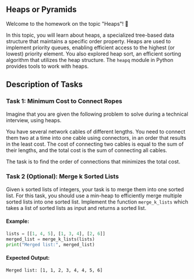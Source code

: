 ## Heaps or Pyramids

Welcome to the homework on the topic "Heaps"! 🙂

In this topic, you will learn about heaps, a specialized tree-based data structure that maintains a specific order property. Heaps are used to implement priority queues, enabling efficient access to the highest (or lowest) priority element. You also explored heap sort, an efficient sorting algorithm that utilizes the heap structure. The `heapq` module in Python provides tools to work with heaps.

## Description of Tasks

### Task 1: Minimum Cost to Connect Ropes

Imagine that you are given the following problem to solve during a technical interview, using heaps.

You have several network cables of different lengths. You need to connect them two at a time into one cable using connectors, in an order that results in the least cost. The cost of connecting two cables is equal to the sum of their lengths, and the total cost is the sum of connecting all cables.

The task is to find the order of connections that minimizes the total cost.

### Task 2 (Optional): Merge k Sorted Lists

Given `k` sorted lists of integers, your task is to merge them into one sorted list. For this task, you should use a min-heap to efficiently merge multiple sorted lists into one sorted list. Implement the function `merge_k_lists` which takes a list of sorted lists as input and returns a sorted list.

#### Example:

```python
lists = [[1, 4, 5], [1, 3, 4], [2, 6]]
merged_list = merge_k_lists(lists)
print("Merged list:", merged_list)
```

#### Expected Output:

```
Merged list: [1, 1, 2, 3, 4, 4, 5, 6]
```
